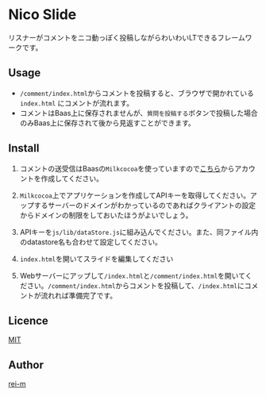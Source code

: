 Nico Slide
========

リスナーがコメントをニコ動っぽく投稿しながらわいわいLTできるフレームワークです。

## Usage
- `/comment/index.html`からコメントを投稿すると、ブラウザで開かれている`index.html` にコメントが流れます。
- コメントはBaas上に保存されませんが、`質問を投稿する`ボタンで投稿した場合のみBaas上に保存されて後から見返すことができます。

## Install
1. コメントの送受信はBaasの`Milkcocoa`を使っていますので[こちら](https://mlkcca.com)からアカウントを作成してください。

2. `Milkcocoa`上でアプリケーションを作成してAPIキーを取得してください。アップするサーバーのドメインがわかっているのであればクライアントの設定からドメインの制限をしておいたほうがよいでしょう。

3. APIキーを`js/lib/dataStore.js`に組み込んでください。また、同ファイル内のdatastore名も合わせて設定してください。

4. `index.html`を開いてスライドを編集してください

5. Webサーバーにアップして`/index.html`と`/comment/index.html`を開いてください。`/comment/index.html`からコメントを投稿して、`/index.html`にコメントが流れれば準備完了です。

## Licence

[MIT](https://github.com/rei-m/magic_bot/blob/master/LICENCE.txt)

## Author

[rei-m](https://github.com/rei-m)
